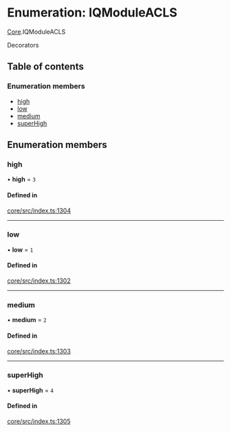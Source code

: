 # Enumeration: IQModuleACLS

[Core](../modules/Core.md).IQModuleACLS

Decorators

## Table of contents

### Enumeration members

- [high](Core.IQModuleACLS.md#high)
- [low](Core.IQModuleACLS.md#low)
- [medium](Core.IQModuleACLS.md#medium)
- [superHigh](Core.IQModuleACLS.md#superhigh)

## Enumeration members

### high

• **high** = `3`

#### Defined in

[core/src/index.ts:1304](https://github.com/iniquitybbs/iniquity/blob/d7c93a1/packages/core/src/index.ts#L1304)

___

### low

• **low** = `1`

#### Defined in

[core/src/index.ts:1302](https://github.com/iniquitybbs/iniquity/blob/d7c93a1/packages/core/src/index.ts#L1302)

___

### medium

• **medium** = `2`

#### Defined in

[core/src/index.ts:1303](https://github.com/iniquitybbs/iniquity/blob/d7c93a1/packages/core/src/index.ts#L1303)

___

### superHigh

• **superHigh** = `4`

#### Defined in

[core/src/index.ts:1305](https://github.com/iniquitybbs/iniquity/blob/d7c93a1/packages/core/src/index.ts#L1305)
